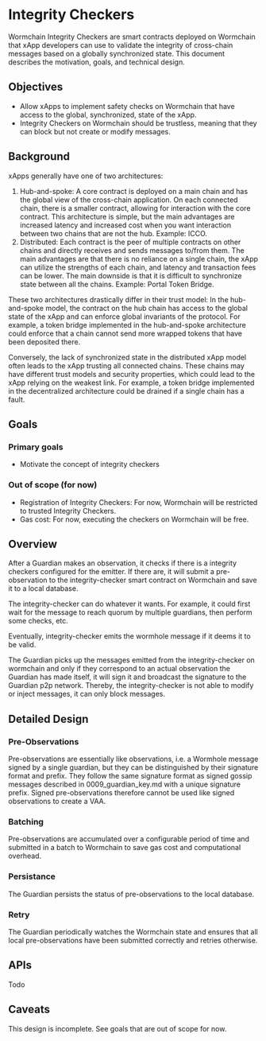 # Integrity Checkers

Wormchain Integrity Checkers are smart contracts deployed on Wormchain that xApp developers can use to validate the integrity of cross-chain messages based on a globally synchronized state. This document describes the motivation, goals, and technical design.

## Objectives

- Allow xApps to implement safety checks on Wormchain that have access to the global, synchronized, state of the xApp.
- Integrity Checkers on Wormchain should be trustless, meaning that they can block but not create or modify messages.

## Background

xApps generally have one of two architectures:

1. Hub-and-spoke: A core contract is deployed on a main chain and has the global view of the cross-chain application. On each connected chain, there is a smaller contract, allowing for interaction with the core contract. This architecture is simple, but the main advantages are increased latency and increased cost when you want interaction between two chains that are not the hub. Example: ICCO.
2. Distributed: Each contract is the peer of multiple contracts on other chains and directly receives and sends messages to/from them. The main advantages are that there is no reliance on a single chain, the xApp can utilize the strengths of each chain, and latency and transaction fees can be lower. The main downside is that it is difficult to synchronize state between all the chains. Example: Portal Token Bridge.

These two architectures drastically differ in their trust model: In the hub-and-spoke model, the contract on the hub chain has access to the global state of the xApp and can enforce global invariants of the protocol. For example, a token bridge implemented in the hub-and-spoke architecture could enforce that a chain cannot send more wrapped tokens that have been deposited there.

Conversely, the lack of synchronized state in the distributed xApp model often leads to the xApp trusting all connected chains. These chains may have different trust models and security properties, which could lead to the xApp relying on the weakest link. For example, a token bridge implemented in the decentralized architecture could be drained if a single chain has a fault.

## Goals

### Primary goals

- Motivate the concept of integrity checkers

### Out of scope (for now)

- Registration of Integrity Checkers: For now, Wormchain will be restricted to trusted Integrity Checkers.
- Gas cost: For now, executing the checkers on Wormchain will be free.

## Overview

After a Guardian makes an observation, it checks if there is a integrity checkers configured for the emitter. If there are, it will submit a pre-observation to the integrity-checker smart contract on Wormchain and save it to a local database.

The integrity-checker can do whatever it wants. For example, it could first wait for the message to reach quorum by multiple guardians, then perform some checks, etc.

Eventually, integrity-checker emits the wormhole message if it deems it to be valid.

The Guardian picks up the messages emitted from the integrity-checker on wormchain and only if they correspond to an actual observation the Guardian has made itself, it will sign it and broadcast the signature to the Guardian p2p network. Thereby, the integrity-checker is not able to modify or inject messages, it can only block messages.

## Detailed Design

### Pre-Observations

Pre-observations are essentially like observations, i.e. a Wormhole message signed by a single guardian, but they can be distinguished by their signature format and prefix. They follow the same signature format as signed gossip messages described in 0009_guardian_key.md with a unique signature prefix.
Signed pre-observations therefore cannot be used like signed observations to create a VAA.

### Batching

Pre-observations are accumulated over a configurable period of time and submitted in a batch to Wormchain to save gas cost and computational overhead.

### Persistance

The Guardian persists the status of pre-observations to the local database.

### Retry

The Guardian periodically watches the Wormchain state and ensures that all local pre-observations have been submitted correctly and retries otherwise.

## APIs

Todo

## Caveats

This design is incomplete. See goals that are out of scope for now.